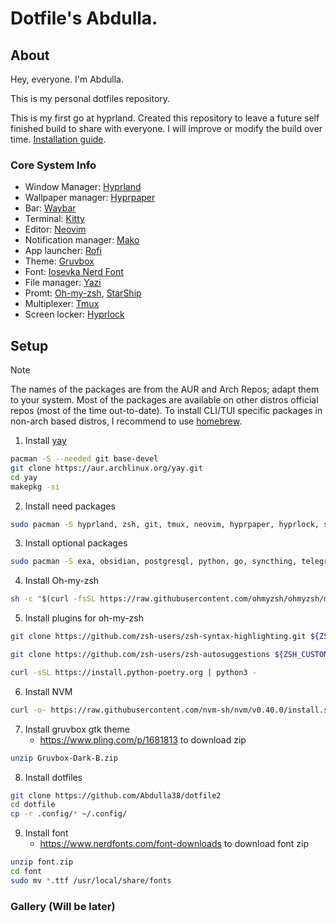 
# Dotfile's Abdulla.

## About

Hey, everyone. I'm Abdulla.

This is my personal dotfiles repository.

This is my first go at hyprland. Created this repository to leave a future self finished build to share with everyone. I will improve or modify the build over time. [Installation guide](#setup).
### Core System Info
- Window Manager: [Hyprland](https://hyprland.org/)
- Wallpaper manager: [Hyprpaper](https://github.com/hyprwm/hyprpaper)
- Bar: [Waybar](https://github.com/Alexays/Waybar)
- Terminal: [Kitty](https://sw.kovidgoyal.net/kitty/)
- Editor: [Neovim](https://neovim.io/)
- Notification manager: [Mako](https://github.com/emersion/mako)
- App launcher: [Rofi](https://github.com/davatorium/rofi)
- Theme: [Gruvbox](https://github.com/morhetz/gruvbox)
- Font: [Iosevka Nerd Font](https://github.com/ryanoasis/nerd-fonts/releases/download/v3.2.1/Iosevka.zip)
- File manager: [Yazi](https://yazi-rs.github.io/)
- Promt: [Oh-my-zsh](https://ohmyz.sh/), [StarShip](https://github.com/starship/starship)
- Multiplexer: [Tmux](https://github.com/tmux/tmux/wiki)
- Screen locker: [Hyprlock](https://github.com/hyprwm/hyprlock)
## Setup
> [!note]
The names of the packages are from the AUR and Arch Repos; adapt them to your system. Most of the packages are available on other distros official repos (most of the time out-to-date). To install CLI/TUI specific packages in non-arch based distros, I recommend to use [homebrew](https://brew.sh/).

1. Install [yay](https://github.com/Jguer/yay)
```zsh
pacman -S --needed git base-devel
git clone https://aur.archlinux.org/yay.git
cd yay
makepkg -si
```

2. Install need packages
```zsh
sudo pacman -S hyprland, zsh, git, tmux, neovim, hyprpaper, hyprlock, starship, rofi, waybar, mako, yazi, curl, pulseaudio, zoxide, wl-clipboard, ripgrep, openssh, nwg-look, grim, firefox, networkmanager, gtk-engine-murrine, zip, unzip, imv
```

3. Install optional packages
```zsh
sudo pacman -S exa, obsidian, postgresql, python, go, syncthing, telegram-desktop, tree, vlc
```

4. Install Oh-my-zsh
```zsh
sh -c "$(curl -fsSL https://raw.githubusercontent.com/ohmyzsh/ohmyzsh/master/tools/install.sh)"
```

5. Install plugins for oh-my-zsh
```zsh
git clone https://github.com/zsh-users/zsh-syntax-highlighting.git ${ZSH_CUSTOM:-~/.oh-my-zsh/custom}/plugins/zsh-syntax-highlighting

git clone https://github.com/zsh-users/zsh-autosuggestions ${ZSH_CUSTOM:-~/.oh-my-zsh/custom}/plugins/zsh-autosuggestions

curl -sSL https://install.python-poetry.org | python3 -
```

6.  Install NVM
```zsh
curl -o- https://raw.githubusercontent.com/nvm-sh/nvm/v0.40.0/install.sh | bash
```

7. Install gruvbox gtk theme
	- https://www.pling.com/p/1681813 to download zip

```zsh
unzip Gruvbox-Dark-B.zip 
```

8. Install dotfiles
```zsh
git clone https://github.com/Abdulla38/dotfile2
cd dotfile
cp -r .config/* ~/.config/
```

9. Install font
	- https://www.nerdfonts.com/font-downloads to download font zip

```zsh
unzip font.zip
cd font
sudo mv *.ttf /usr/local/share/fonts
```

### Gallery (Will be later)
